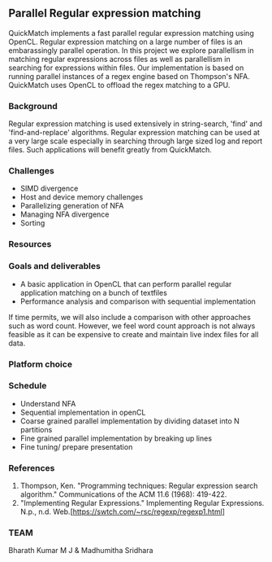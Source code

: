 ## Parallel Regular expression matching
QuickMatch implements a fast parallel regular expression matching using OpenCL. Regular expression matching on a large number of files is an embarassingly parallel operation. In this project we explore parallellism in matching regular expressions across files as well as parallellism in searching for expressions within files. Our implementation is based on running parallel instances of a regex engine based on Thompson's NFA. QuickMatch uses OpenCL to offload the regex matching to a GPU.

### Background
Regular expression matching is used extensively in string-search, 'find' and 'find-and-replace' algorithms. Regular expression matching can be used at a very large scale especially in searching through large sized log and report files. Such applications will benefit greatly from QuickMatch.


### Challenges
- SIMD divergence
- Host and device memory challenges
- Parallelizing generation of NFA
- Managing NFA divergence
- Sorting

### Resources

### Goals and deliverables
- A basic application in OpenCL that can perform parallel regular application matching on a bunch of textfiles
- Performance analysis and comparison with sequential implementation


If time permits, we will also include a comparison with other approaches such as word count. However, we feel word count approach is not always feasible as it can be expensive to create and maintain live index files for all data.


### Platform choice

### Schedule
- Understand NFA
- Sequential implementation in openCL
- Coarse grained parallel implementation by dividing dataset into N partitions
- Fine grained parallel implementation by breaking up lines
- Fine tuning/ prepare presentation

### References
1. Thompson, Ken. "Programming techniques: Regular expression search algorithm." Communications of the ACM 11.6 (1968): 419-422.
2. "Implementing Regular Expressions." Implementing Regular Expressions. N.p., n.d. Web.[https://swtch.com/~rsc/regexp/regexp1.html] 

### TEAM
Bharath Kumar M J & Madhumitha Sridhara
